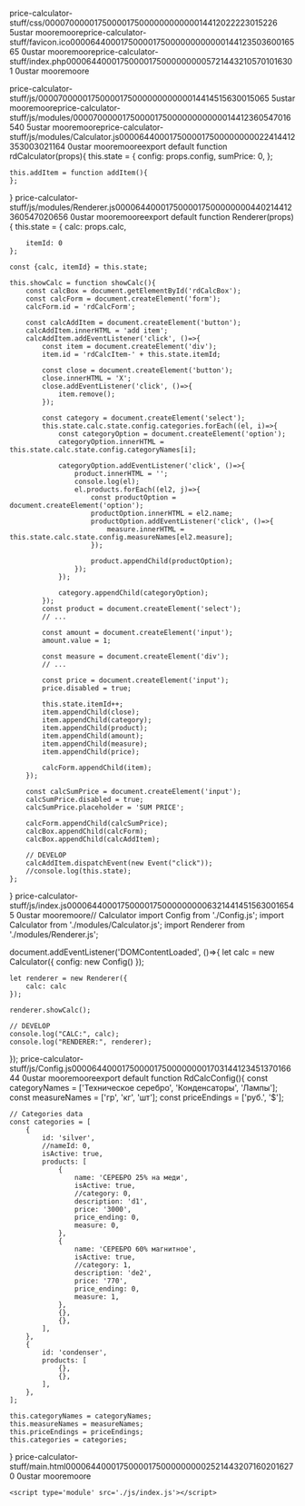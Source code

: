 price-calculator-stuff/css/                                                                         0000700 0001750 0001750 00000000000 14412022223 015226  5                                                                                                    ustar   moore                           moore                                                                                                                                                                                                                  price-calculator-stuff/favicon.ico                                                                  0000644 0001750 0001750 00000000000 14412350360 016565  0                                                                                                    ustar   moore                           moore                                                                                                                                                                                                                  price-calculator-stuff/index.php                                                                    0000644 0001750 0001750 00000000572 14432105701 016301  0                                                                                                    ustar   moore                           moore                                                                                                                                                                                                                  

<?php
// router.php
$path = pathinfo($_SERVER["SCRIPT_FILENAME"]);
if ($path["extension"] == "js") {
    header("Content-Type: text/javascript");
    readfile($_SERVER["SCRIPT_FILENAME"]);
}
else if ($path["extension"] == "html") {
    header("Content-Type: text/html");
    readfile($_SERVER["SCRIPT_FILENAME"]);
}
else {
	include_once './main.html';
    return FALSE;
}
?>

                                                                                                                                      price-calculator-stuff/js/                                                                          0000700 0001750 0001750 00000000000 14414515630 015065  5                                                                                                    ustar   moore                           moore                                                                                                                                                                                                                  price-calculator-stuff/js/modules/                                                                  0000700 0001750 0001750 00000000000 14412360547 016540  5                                                                                                    ustar   moore                           moore                                                                                                                                                                                                                  price-calculator-stuff/js/modules/Calculator.js                                                     0000644 0001750 0001750 00000000224 14412353003 021164  0                                                                                                    ustar   moore                           moore                                                                                                                                                                                                                  export default function rdCalculator(props){
	this.state = {
		config: props.config,
		sumPrice: 0,
	};

	this.addItem = function addItem(){
	};	
}
                                                                                                                                                                                                                                                                                                                                                                            price-calculator-stuff/js/modules/Renderer.js                                                       0000644 0001750 0001750 00000004402 14412360547 020656  0                                                                                                    ustar   moore                           moore                                                                                                                                                                                                                  export default function Renderer(props){
	this.state = {
		calc: props.calc,	

		itemId: 0
	};

	const {calc, itemId} = this.state;

	this.showCalc = function showCalc(){
		const calcBox = document.getElementById('rdCalcBox');
		const calcForm = document.createElement('form');
		calcForm.id = 'rdCalcForm';

		const calcAddItem = document.createElement('button');
		calcAddItem.innerHTML = 'add item';
		calcAddItem.addEventListener('click', ()=>{
			const item = document.createElement('div'); 
			item.id = 'rdCalcItem-' + this.state.itemId;
	
			const close = document.createElement('button');
			close.innerHTML = 'X';
			close.addEventListener('click', ()=>{
				item.remove();
			});

			const category = document.createElement('select');
			this.state.calc.state.config.categories.forEach((el, i)=>{
				const categoryOption = document.createElement('option');
				categoryOption.innerHTML = this.state.calc.state.config.categoryNames[i];
	
				categoryOption.addEventListener('click', ()=>{
					product.innerHTML = '';
					console.log(el);
					el.products.forEach((el2, j)=>{
						const productOption = document.createElement('option');
						productOption.innerHTML = el2.name;
						productOption.addEventListener('click', ()=>{
							measure.innerHTML = this.state.calc.state.config.measureNames[el2.measure];
						});
	
						product.appendChild(productOption);
					});
				});
	
				category.appendChild(categoryOption);
			});
			const product = document.createElement('select');
			// ...
	
			const amount = document.createElement('input');
			amount.value = 1;
	
			const measure = document.createElement('div');
			// ...
	
			const price = document.createElement('input');
			price.disabled = true; 
	
			this.state.itemId++;
			item.appendChild(close);
			item.appendChild(category);
			item.appendChild(product);
			item.appendChild(amount);
			item.appendChild(measure);
			item.appendChild(price);

			calcForm.appendChild(item);
		});	

		const calcSumPrice = document.createElement('input');
		calcSumPrice.disabled = true;
		calcSumPrice.placeholder = 'SUM PRICE';

		calcForm.appendChild(calcSumPrice);
		calcBox.appendChild(calcForm);
		calcBox.appendChild(calcAddItem);

		// DEVELOP 
		calcAddItem.dispatchEvent(new Event("click"));
		//console.log(this.state);
	};
}
                                                                                                                                                                                                                                                              price-calculator-stuff/js/index.js                                                                  0000644 0001750 0001750 00000000632 14414515630 016545  0                                                                                                    ustar   moore                           moore                                                                                                                                                                                                                  // Calculator
import Config from './Config.js';
import Calculator from './modules/Calculator.js';
import Renderer from './modules/Renderer.js';

document.addEventListener('DOMContentLoaded', ()=>{
	let calc = new Calculator({
		config: new Config()
	});

	let renderer = new Renderer({
		calc: calc
	});

	renderer.showCalc();

	// DEVELOP
	console.log("CALC:", calc);
	console.log("RENDERER:", renderer);
});
                                                                                                      price-calculator-stuff/js/Config.js                                                                 0000644 0001750 0001750 00000001703 14412345137 016644  0                                                                                                    ustar   moore                           moore                                                                                                                                                                                                                  export default function RdCalcConfig(){
	const categoryNames = ['Техническое серебро', 'Конденсаторы', 'Лампы'];
	const measureNames = ['гр', 'кг', 'шт'];
	const priceEndings = ['руб.', '$'];

	// Categories data
	const categories = [
		{
			id: 'silver',
			//nameId: 0,
			isActive: true,
			products: [
				{
					name: 'СЕРЕБРО 25% на меди',
					isActive: true,
					//category: 0,
					description: 'd1',
					price: '3000',
					price_ending: 0,
					measure: 0, 
				},
				{
					name: 'СЕРЕБРО 60% магнитное',
					isActive: true,
					//category: 1, 
					description: 'de2',
					price: '770',
					price_ending: 0,
					measure: 1,
				},
				{},
				{},
			],
		},
		{
			id: 'condenser',
			products: [
				{},
				{},
			],
		},
	];

	this.categoryNames = categoryNames;
	this.measureNames = measureNames;
	this.priceEndings = priceEndings;
	this.categories = categories;
}
                                                             price-calculator-stuff/main.html                                                                    0000644 0001750 0001750 00000000252 14432071602 016270  0                                                                                                    ustar   moore                           moore                                                                                                                                                                                                                  <!DOCTYPE html>
<html>
<head>
	<meta charset="UTF-8">
</head>

<body>
	<div id='rdCalcBox'></div>


	<script type='module' src='./js/index.js'></script>

</body>
</html>
                                                                                                                                                                                                                                                                                                                                                                                                                                                                                                                                                                                                                                                                                                                                                                                                                                                                                                                                                                                                                                                                                                                                                                                                                                                                                                                                                                                                                                                                                                                                                                                                                                                                                                                                                                                                                                                                                                                                                                                                                                                                                                                                                                                                                                                                                                                                                                                                                                                                                                                                                                                                                                                                                                                                                                                                                                                                                                                                                                                                                                                                                                                                                                                                                                                                                                                                                                                                                                                                                                                                                                                                                                                                                                                                                                                                                                                                                                                                                                                                                                                                                                                                                                                                                                                                                                                                                                                                                                                                                                                                                                                                                                                                                                                                                                                                                                                                                                                                                                                                                                                                                                                                                                                                                                                                                                                                                                                                                                                                                                                                                                                                                                                                                                                                                                                                                                                                                                                                                                                                                                                                                                                                                                                                                                                                                                                                                                                                                                                                                                                                                                                                                                                                                                                                                                                                                                                                                                                                                                                                                                                                                                                                                                                                                                                                                                                                                                                                                                                                                                                                                                                                                                                                                                                                                                                                                                                                                                                                                                                                                                                                                                                                                                                                                                                                                                                                                                                                                                                                                                                                                                                                                                                                                                                                                                                                                                                                                                                                                                                                                                                                                                                                                                                                                                                                                                                                                                                                                                                                                                                                                                                                                                                                                                                                                                                                                                                                                                                                                                                                                                                                                                                                                                                                                                                                                                                                                                                                                                                                                      